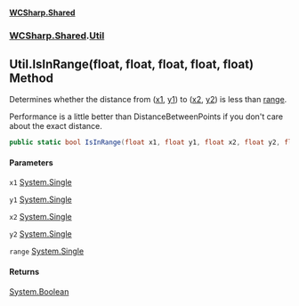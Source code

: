 #### [WCSharp.Shared](README.md 'README')
### [WCSharp.Shared](WCSharp.Shared.md 'WCSharp.Shared').[Util](WCSharp.Shared.Util.md 'WCSharp.Shared.Util')

## Util.IsInRange(float, float, float, float, float) Method

Determines whether the distance from ([x1](WCSharp.Shared.Util.IsInRange(float,float,float,float,float).md#WCSharp.Shared.Util.IsInRange(float,float,float,float,float).x1 'WCSharp.Shared.Util.IsInRange(float, float, float, float, float).x1'), [y1](WCSharp.Shared.Util.IsInRange(float,float,float,float,float).md#WCSharp.Shared.Util.IsInRange(float,float,float,float,float).y1 'WCSharp.Shared.Util.IsInRange(float, float, float, float, float).y1')) to ([x2](WCSharp.Shared.Util.IsInRange(float,float,float,float,float).md#WCSharp.Shared.Util.IsInRange(float,float,float,float,float).x2 'WCSharp.Shared.Util.IsInRange(float, float, float, float, float).x2'), [y2](WCSharp.Shared.Util.IsInRange(float,float,float,float,float).md#WCSharp.Shared.Util.IsInRange(float,float,float,float,float).y2 'WCSharp.Shared.Util.IsInRange(float, float, float, float, float).y2')) is less than [range](WCSharp.Shared.Util.IsInRange(float,float,float,float,float).md#WCSharp.Shared.Util.IsInRange(float,float,float,float,float).range 'WCSharp.Shared.Util.IsInRange(float, float, float, float, float).range').  
  
Performance is a little better than DistanceBetweenPoints if you don't care about the exact distance.

```csharp
public static bool IsInRange(float x1, float y1, float x2, float y2, float range);
```
#### Parameters

<a name='WCSharp.Shared.Util.IsInRange(float,float,float,float,float).x1'></a>

`x1` [System.Single](https://docs.microsoft.com/en-us/dotnet/api/System.Single 'System.Single')

<a name='WCSharp.Shared.Util.IsInRange(float,float,float,float,float).y1'></a>

`y1` [System.Single](https://docs.microsoft.com/en-us/dotnet/api/System.Single 'System.Single')

<a name='WCSharp.Shared.Util.IsInRange(float,float,float,float,float).x2'></a>

`x2` [System.Single](https://docs.microsoft.com/en-us/dotnet/api/System.Single 'System.Single')

<a name='WCSharp.Shared.Util.IsInRange(float,float,float,float,float).y2'></a>

`y2` [System.Single](https://docs.microsoft.com/en-us/dotnet/api/System.Single 'System.Single')

<a name='WCSharp.Shared.Util.IsInRange(float,float,float,float,float).range'></a>

`range` [System.Single](https://docs.microsoft.com/en-us/dotnet/api/System.Single 'System.Single')

#### Returns
[System.Boolean](https://docs.microsoft.com/en-us/dotnet/api/System.Boolean 'System.Boolean')